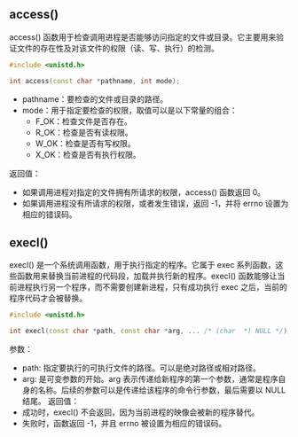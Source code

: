 ## access()

access() 函数用于检查调用进程是否能够访问指定的文件或目录。它主要用来验证文件的存在性及对该文件的权限（读、写、执行）的检测。
```cpp
#include <unistd.h>

int access(const char *pathname, int mode);

```
+ pathname：要检查的文件或目录的路径。
+ mode：用于指定要检查的权限，取值可以是以下常量的组合：
  + F_OK：检查文件是否存在。
  + R_OK：检查是否有读权限。
  + W_OK：检查是否有写权限。
  + X_OK：检查是否有执行权限。

返回值：
  + 如果调用进程对指定的文件拥有所请求的权限，access() 函数返回 0。
  + 如果调用进程没有所请求的权限，或者发生错误，返回 -1，并将 errno 设置为相应的错误码。

## execl()

execl() 是一个系统调用函数，用于执行指定的程序。它属于 exec 系列函数，这些函数用来替换当前进程的代码段，加载并执行新的程序。execl() 函数能够让当前进程执行另一个程序，而不需要创建新进程，只有成功执行 exec 之后，当前的程序代码才会被替换。

```cpp
#include <unistd.h>

int execl(const char *path, const char *arg, ... /* (char  *) NULL */);

```
参数：
 + path: 指定要执行的可执行文件的路径。可以是绝对路径或相对路径。
 + arg: 是可变参数的开始。arg 表示传递给新程序的第一个参数，通常是程序自身的名称。后续的参数可以是传递给该程序的命令行参数，最后需要以 NULL 结尾。
返回值：
+ 成功时，execl() 不会返回，因为当前进程的映像会被新的程序替代。
+ 失败时，函数返回 -1，并且 errno 被设置为相应的错误码。






